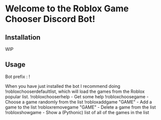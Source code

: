 # Welcome to the Roblox Game Chooser Discord Bot!

## Installation
WIP
## Usage
Bot prefix : !

When you have just installed the bot I recommend doing !robloxchooserdefaultlist, which will load the games from the Roblox popular list.
!robloxchooserhelp - Get some help
!robloxchoosegame - Choose a game randomly from the list
!robloxaddgame "GAME" - Add a game to the list
!robloxremovegame "GAME" - Delete a game from the list
!robloxshowgame - Show a (Pythonic) list of all of the games in the list
